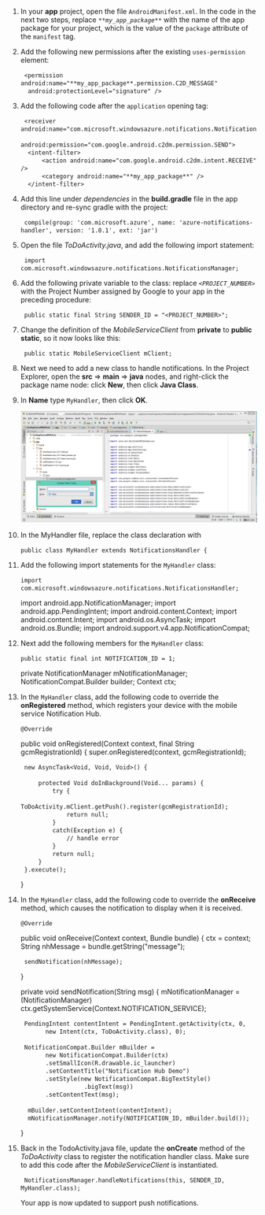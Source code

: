 1. In your **app** project, open the file `AndroidManifest.xml`. In the code in the next two steps, replace *`**my_app_package**`* with the name of the app package for your project, which is the value of the `package` attribute of the `manifest` tag. 

2. Add the following new permissions after the existing `uses-permission` element:

        <permission android:name="**my_app_package**.permission.C2D_MESSAGE" 
         android:protectionLevel="signature" />
     <uses-permission android:name="**my_app_package**.permission.C2D_MESSAGE" /> 
     <uses-permission android:name="com.google.android.c2dm.permission.RECEIVE" />
     <uses-permission android:name="android.permission.GET_ACCOUNTS" />
     <uses-permission android:name="android.permission.WAKE_LOCK" />
3. Add the following code after the `application` opening tag: 

        <receiver android:name="com.microsoft.windowsazure.notifications.NotificationsBroadcastReceiver"
                                      android:permission="com.google.android.c2dm.permission.SEND">
         <intent-filter>
             <action android:name="com.google.android.c2dm.intent.RECEIVE" />
             <category android:name="**my_app_package**" />
         </intent-filter>
     </receiver>



1. Add this line under *dependencies* in the **build.gradle** file in the app directory and re-sync gradle with the project: 

        compile(group: 'com.microsoft.azure', name: 'azure-notifications-handler', version: '1.0.1', ext: 'jar')



1. Open the file *ToDoActivity.java*, and add the following import statement:

        import com.microsoft.windowsazure.notifications.NotificationsManager;



1. Add the following private variable to the class: replace *`<PROJECT_NUMBER>`* with the Project Number assigned by Google to your app in the preceding procedure:

        public static final String SENDER_ID = "<PROJECT_NUMBER>";
2. Change the definition of the *MobileServiceClient* from **private** to **public static**, so it now looks like this:

        public static MobileServiceClient mClient;
3. Next we need to add a new class to handle notifications. In the Project Explorer, open the **src** => **main** => **java** nodes, and right-click the  package name node: click **New**, then click **Java Class**.

4. In **Name** type `MyHandler`, then click **OK**. 


    ![](./media/mobile-services-android-get-started-push/android-studio-create-class.png)


1. In the MyHandler file, replace the class declaration with 

       public class MyHandler extends NotificationsHandler {



1. Add the following import statements for the `MyHandler` class:

       import com.microsoft.windowsazure.notifications.NotificationsHandler;
    import android.app.NotificationManager;
    import android.app.PendingIntent;
    import android.content.Context;
    import android.content.Intent;
    import android.os.AsyncTask;
    import android.os.Bundle;
    import android.support.v4.app.NotificationCompat;



1. Next add the following members for the `MyHandler` class:

       public static final int NOTIFICATION_ID = 1;
    private NotificationManager mNotificationManager;
    NotificationCompat.Builder builder;
    Context ctx;



1. In the `MyHandler` class, add the following code to override the **onRegistered** method, which registers your device with the mobile service Notification Hub.

       @Override
    public void onRegistered(Context context,  final String gcmRegistrationId) {
        super.onRegistered(context, gcmRegistrationId);

        new AsyncTask<Void, Void, Void>() {

            protected Void doInBackground(Void... params) {
                try {
                    ToDoActivity.mClient.getPush().register(gcmRegistrationId);
                    return null;
                }
                catch(Exception e) { 
                    // handle error                
                }
                return null;              
            }
        }.execute();
    }




1. In the `MyHandler` class, add the following code to override the **onReceive** method, which causes the notification to display when it is received.

       @Override
    public void onReceive(Context context, Bundle bundle) {
        ctx = context;
        String nhMessage = bundle.getString("message");

        sendNotification(nhMessage);
    }

    private void sendNotification(String msg) {
        mNotificationManager = (NotificationManager)
                  ctx.getSystemService(Context.NOTIFICATION_SERVICE);

        PendingIntent contentIntent = PendingIntent.getActivity(ctx, 0,
              new Intent(ctx, ToDoActivity.class), 0);

        NotificationCompat.Builder mBuilder =
              new NotificationCompat.Builder(ctx)
              .setSmallIcon(R.drawable.ic_launcher)
              .setContentTitle("Notification Hub Demo")
              .setStyle(new NotificationCompat.BigTextStyle()
                         .bigText(msg))
              .setContentText(msg);

         mBuilder.setContentIntent(contentIntent);
         mNotificationManager.notify(NOTIFICATION_ID, mBuilder.build());
    }



1. Back in the TodoActivity.java file, update the **onCreate** method of the *ToDoActivity* class to register the notification handler class. Make sure to add this code after the *MobileServiceClient* is instantiated.

        NotificationsManager.handleNotifications(this, SENDER_ID, MyHandler.class);

    Your app is now updated to support push notifications.